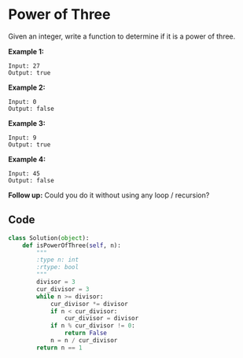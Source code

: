 # Power of Three

Given an integer, write a function to determine if it is a power of three.

**Example 1:**

```
Input: 27
Output: true
```

**Example 2:**

```
Input: 0
Output: false
```

**Example 3:**

```
Input: 9
Output: true
```

**Example 4:**

```
Input: 45
Output: false
```

**Follow up:**
Could you do it without using any loop / recursion?



## Code

```python
class Solution(object):
    def isPowerOfThree(self, n):
        """
        :type n: int
        :rtype: bool
        """
        divisor = 3
        cur_divisor = 3
        while n >= divisor:
            cur_divisor *= divisor
            if n < cur_divisor:
                cur_divisor = divisor
            if n % cur_divisor != 0:
                return False
            n = n / cur_divisor
        return n == 1
```

